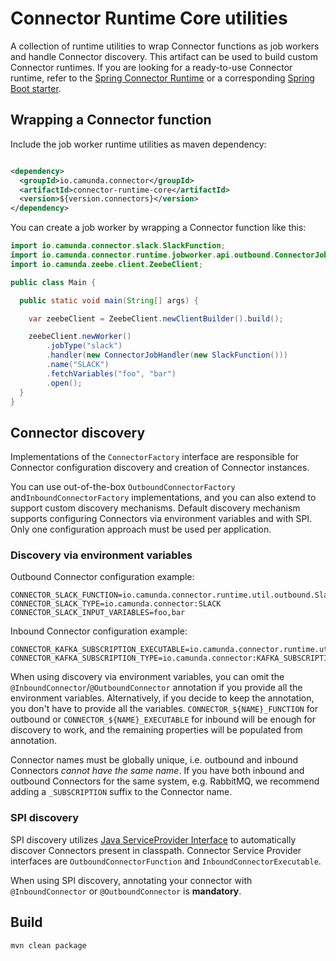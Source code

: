 # Connector Runtime Core utilities

A collection of runtime utilities to wrap Connector functions as job workers and handle Connector discovery.
This artifact can be used to build custom Connector runtimes.
If you are looking for a ready-to-use Connector runtime, refer to the
[Spring Connector Runtime](../connector-runtime-spring) or a corresponding [Spring Boot starter](../spring-boot-starter-camunda-connectors).

## Wrapping a Connector function

Include the job worker runtime utilities as maven dependency:

```xml

<dependency>
  <groupId>io.camunda.connector</groupId>
  <artifactId>connector-runtime-core</artifactId>
  <version>${version.connectors}</version>
</dependency>
```

You can create a job worker by wrapping a Connector function like this:

```java
import io.camunda.connector.slack.SlackFunction;
import io.camunda.connector.runtime.jobworker.api.outbound.ConnectorJobHandler;
import io.camunda.zeebe.client.ZeebeClient;

public class Main {

  public static void main(String[] args) {

    var zeebeClient = ZeebeClient.newClientBuilder().build();

    zeebeClient.newWorker()
        .jobType("slack")
        .handler(new ConnectorJobHandler(new SlackFunction()))
        .name("SLACK")
        .fetchVariables("foo", "bar")
        .open();
  }
}
```

## Connector discovery

Implementations of the `ConnectorFactory` interface are responsible for Connector
configuration discovery and creation of Connector instances.

You can use out-of-the-box `OutboundConnectorFactory` and`InboundConnectorFactory`
implementations, and you can also extend to support custom discovery mechanisms.
Default discovery mechanism supports configuring Connectors via environment
variables and with SPI. Only one configuration approach must be used per application.

### Discovery via environment variables

Outbound Connector configuration example:
```
CONNECTOR_SLACK_FUNCTION=io.camunda.connector.runtime.util.outbound.SlackFunction
CONNECTOR_SLACK_TYPE=io.camunda.connector:SLACK
CONNECTOR_SLACK_INPUT_VARIABLES=foo,bar
```

Inbound Connector configuration example:
```
CONNECTOR_KAFKA_SUBSCRIPTION_EXECUTABLE=io.camunda.connector.runtime.util.outbound.KafkaSubscription
CONNECTOR_KAFKA_SUBSCRIPTION_TYPE=io.camunda.connector:KAFKA_SUBSCRIPTION
```

When using discovery via environment variables, you can omit the
`@InboundConnector`/`@OutboundConnector` annotation if you provide all the environment variables.
Alternatively, if you decide to keep the annotation, you don't have to provide all the variables.
`CONNECTOR_${NAME}_FUNCTION` for outbound or `CONNECTOR_${NAME}_EXECUTABLE` for inbound will be
enough for discovery to work, and the remaining properties will be populated from annotation.

Connector names must be globally unique, i.e. outbound and inbound Connectors _cannot have
the same name_. If you have both inbound and outbound Connectors for the same system, e.g. RabbitMQ,
we recommend adding a `_SUBSCRIPTION` suffix to the Connector name.

### SPI discovery

SPI discovery utilizes
[Java ServiceProvider Interface](https://docs.oracle.com/javase/tutorial/sound/SPI-intro.html)
to automatically discover Connectors present in classpath. Connector Service Provider interfaces
are `OutboundConnectorFunction` and `InboundConnectorExecutable`.

When using SPI discovery, annotating your connector with `@InboundConnector` or `@OutboundConnector`
is **mandatory**.

## Build

```bash
mvn clean package
```
